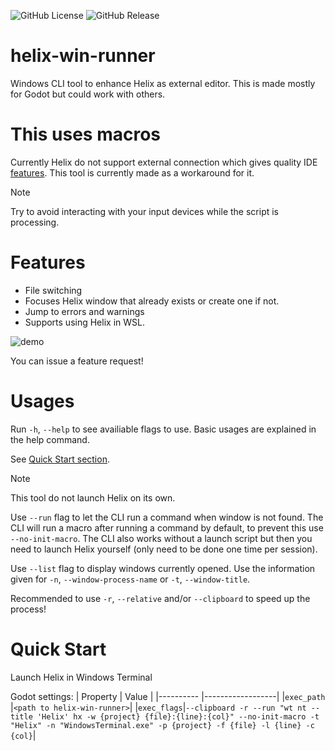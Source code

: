 ![GitHub License](https://img.shields.io/github/license/multirious/helix-win-runner?style=for-the-badge)
![GitHub Release](https://img.shields.io/github/v/release/multirious/helix-win-runner?sort=semver&style=for-the-badge)

# helix-win-runner

Windows CLI tool to enhance Helix as external editor.
This is made mostly for Godot but could work with others.

# This uses macros

Currently Helix do not support external connection which gives quality IDE [features](#features).
This tool is currently made as a workaround for it.

> [!NOTE]
> Try to avoid interacting with your input devices while the script is processing.

# Features

- File switching
- Focuses Helix window that already exists or create one if not.
- Jump to errors and warnings
- Supports using Helix in WSL.
 
![demo](https://github-production-user-asset-6210df.s3.amazonaws.com/77918086/295451165-24059abe-350c-41a1-a617-7a1e1391e806.gif?X-Amz-Algorithm=AWS4-HMAC-SHA256&X-Amz-Credential=AKIAVCODYLSA53PQK4ZA%2F20240110%2Fus-east-1%2Fs3%2Faws4_request&X-Amz-Date=20240110T044835Z&X-Amz-Expires=300&X-Amz-Signature=24455f8f2ac93a467edd19051b3acfb74fc59bb490ede68028343062e2fa0f52&X-Amz-SignedHeaders=host&actor_id=77918086&key_id=0&repo_id=612031113)

You can issue a feature request!

# Usages

Run `-h`, `--help` to see availiable flags to use.
Basic usages are explained in the help command.

See [Quick Start section](#quick-start).

> [!NOTE]
> This tool do not launch Helix on its own.

Use `--run` flag to let the CLI run a command when window is not found.
The CLI will run a macro after running a command by default, to prevent this use `--no-init-macro`.
The CLI also works without a launch script but then you need to launch Helix yourself (only need to be done one time per session).

Use `--list` flag to display windows currently opened. Use the information given for `-n`, `--window-process-name` or `-t`, `--window-title`.

Recommended to use `-r`, `--relative` and/or `--clipboard` to speed up the process!

# Quick Start

Launch Helix in Windows Terminal

Godot settings:
| Property   | Value            |
|----------  |------------------|
|`exec_path` |`<path to helix-win-runner>`|
|`exec_flags`|`--clipboard -r --run "wt nt --title 'Helix' hx -w {project} {file}:{line}:{col}" --no-init-macro -t "Helix" -n "WindowsTerminal.exe" -p {project} -f {file} -l {line} -c {col}`|



